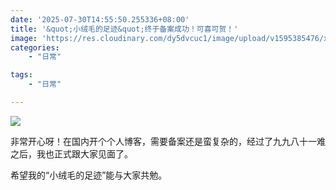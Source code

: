 ```yaml
---
date: '2025-07-30T14:55:50.255336+08:00'
title: '&quot;小绒毛的足迹&quot;终于备案成功！可喜可贺！'
image: 'https://res.cloudinary.com/dy5dvcuc1/image/upload/v1595385476/xiaorongmao/golang.jpg'
categories:
    - "日常"

tags:
    - "日常"

---
```


![](https://res.cloudinary.com/dy5dvcuc1/image/upload/v1529489382/xiaorongmao/16080200061212.jpg)

非常开心呀！在国内开个个人博客，需要备案还是蛮复杂的，经过了九九八十一难之后，我也正式跟大家见面了。

希望我的“小绒毛的足迹”能与大家共勉。
